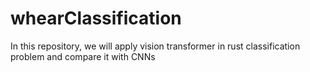 # whearClassification
In this repository, we will apply vision transformer in rust classification problem and compare it with CNNs
